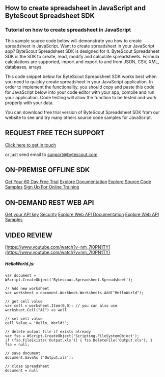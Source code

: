 ## How to create spreadsheet in JavaScript and ByteScout Spreadsheet SDK

### Tutorial on how to create spreadsheet in JavaScript

This sample source code below will demonstrate you how to create spreadsheet in JavaScript. Want to create spreadsheet in your JavaScript app? ByteScout Spreadsheet SDK is designed for it. ByteScout Spreadsheet SDK is the SDK to create, read, modify and calculate spreadsheets. Formula calculations are supported, import and export to and from JSON, CSV, XML, databases, arrays.

This code snippet below for ByteScout Spreadsheet SDK works best when you need to quickly create spreadsheet in your JavaScript application. In order to implement the functionality, you should copy and paste this code for JavaScript below into your code editor with your app, compile and run your application. Code testing will allow the function to be tested and work properly with your data.

You can download free trial version of ByteScout Spreadsheet SDK from our website to see and try many others source code samples for JavaScript.

## REQUEST FREE TECH SUPPORT

[Click here to get in touch](https://bytescout.zendesk.com/hc/en-us/requests/new?subject=ByteScout%20Spreadsheet%20SDK%20Question)

or just send email to [support@bytescout.com](mailto:support@bytescout.com?subject=ByteScout%20Spreadsheet%20SDK%20Question) 

## ON-PREMISE OFFLINE SDK 

[Get Your 60 Day Free Trial](https://bytescout.com/download/web-installer?utm_source=github-readme)
[Explore Documentation](https://bytescout.com/documentation/index.html?utm_source=github-readme)
[Explore Source Code Samples](https://github.com/bytescout/ByteScout-SDK-SourceCode/)
[Sign Up For Online Training](https://academy.bytescout.com/)


## ON-DEMAND REST WEB API

[Get your API key](https://app.pdf.co/signup?utm_source=github-readme)
[Security](https://pdf.co/security)
[Explore Web API Documentation](https://apidocs.pdf.co?utm_source=github-readme)
[Explore Web API Samples](https://github.com/bytescout/ByteScout-SDK-SourceCode/tree/master/PDF.co%20Web%20API)

## VIDEO REVIEW

[https://www.youtube.com/watch?v=nm_7I0PN1TY](https://www.youtube.com/watch?v=nm_7I0PN1TY)




<!-- code block begin -->

##### **HelloWorld.js:**
    
```
var document = WScript.CreateObject('Bytescout.Spreadsheet.Spreadsheet');

// Add new worksheet
var worksheet = document.Workbook.Worksheets.Add("HelloWorld");

// get cell value
var cell = worksheet.Item(0,0); // you can also use worksheet.Cell("A1") as well

// set cell value
cell.Value = "Hello, World!";

// delete output file if exists already
var fso = WScript.CreateObject('Scripting.FileSystemObject');
if (fso.FileExists('Output.xls')) { fso.DeleteFile('Output.xls'); }
fso = null;

// save document
document.SaveAs ('Output.xls');

// close Spreadsheet
document = null

```

<!-- code block end -->